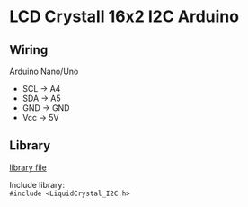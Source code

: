 # LCD Crystall 16x2 I2C Arduino

## Wiring
Arduino Nano/Uno
- SCL -> A4 <br>
- SDA -> A5 <br>
- GND -> GND <br>
- Vcc -> 5V

## Library
[library file](lib/Arduino-LiquidCrystal-I2C-library-master.zip) </br>

Include library: <br>
<code>#include <LiquidCrystal_I2C.h> </code>
